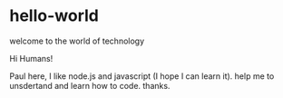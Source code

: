 # hello-world
welcome to the world of technology

Hi Humans!

Paul here, I like node.js and javascript (I hope I can learn it).
help me to unsdertand and learn how to code. thanks.
